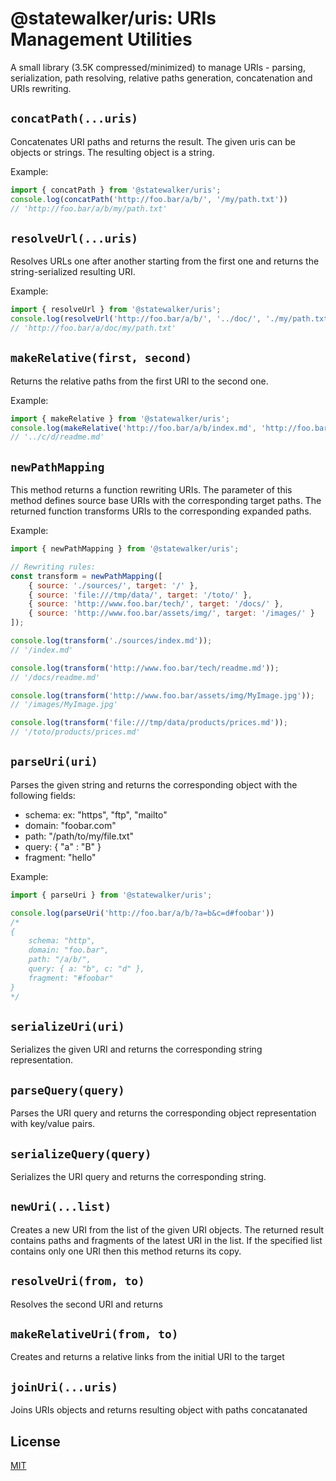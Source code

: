 
# @statewalker/uris: URIs Management Utilities

A small library (3.5K compressed/minimized) to manage URIs - parsing, serialization,
path resolving, relative paths generation, concatenation and URIs rewriting.

## `concatPath(...uris)`

Concatenates URI paths and returns the result. The given uris can be objects or strings.
The resulting object is a string.

Example: 
```javascript
import { concatPath } from '@statewalker/uris';
console.log(concatPath('http://foo.bar/a/b/', '/my/path.txt'))
// 'http://foo.bar/a/b/my/path.txt'
```

## `resolveUrl(...uris)`

Resolves URLs one after another starting from the first one and returns the string-serialized resulting URI.

Example: 
```javascript
import { resolveUrl } from '@statewalker/uris';
console.log(resolveUrl('http://foo.bar/a/b/', '../doc/', './my/path.txt'))
// 'http://foo.bar/a/doc/my/path.txt'
```

## `makeRelative(first, second)`

Returns the relative paths from the first URI to the second one.

Example: 
```javascript
import { makeRelative } from '@statewalker/uris';
console.log(makeRelative('http://foo.bar/a/b/index.md', 'http://foo.bar/a/c/d/readme.md'))
// '../c/d/readme.md'
```

## `newPathMapping`

This method returns a function rewriting URIs.
The parameter of this method defines source base URIs with the corresponding target paths. 
The returned function transforms URIs to the corresponding expanded paths.

Example: 
```javascript
import { newPathMapping } from '@statewalker/uris';

// Rewriting rules:
const transform = newPathMapping([
    { source: './sources/', target: '/' },
    { source: 'file:///tmp/data/', target: '/toto/' },
    { source: 'http://www.foo.bar/tech/', target: '/docs/' },
    { source: 'http://www.foo.bar/assets/img/', target: '/images/' }
]);

console.log(transform('./sources/index.md')); 
// '/index.md'

console.log(transform('http://www.foo.bar/tech/readme.md'));
// '/docs/readme.md'

console.log(transform('http://www.foo.bar/assets/img/MyImage.jpg'));
// '/images/MyImage.jpg'

console.log(transform('file:///tmp/data/products/prices.md'));
// '/toto/products/prices.md'

```

## `parseUri(uri)`

Parses the given string and returns the corresponding object with the following fields:
- schema: ex: "https", "ftp", "mailto"
- domain: "foobar.com"
- path: "/path/to/my/file.txt"
- query: { "a" : "B" }
- fragment: "hello"


Example: 
```javascript
import { parseUri } from '@statewalker/uris';

console.log(parseUri('http://foo.bar/a/b/?a=b&c=d#foobar'))
/*
{
    schema: "http",
    domain: "foo.bar",
    path: "/a/b/",
    query: { a: "b", c: "d" },
    fragment: "#foobar"
}
*/
```

## `serializeUri(uri)`

Serializes the given URI and returns the corresponding string representation.

## `parseQuery(query)`

Parses the URI query and returns the corresponding object representation with key/value pairs.


## `serializeQuery(query)`

Serializes the URI query and returns the corresponding string.


## `newUri(...list)`

Creates a new URI from the list of the given URI objects. The returned result contains paths and fragments of the latest URI in the list. 
If the specified list contains only one URI then this method returns its copy.
   
  
## `resolveUri(from, to)`

Resolves the second URI and returns 
  
## `makeRelativeUri(from, to)`

Creates and returns a relative links from the initial URI to the target
  
  
## `joinUri(...uris)`

Joins URIs objects and returns resulting object with paths concatanated



## License

[MIT](https://choosealicense.com/licenses/mit/)

